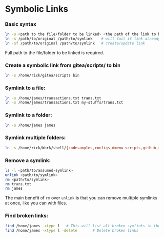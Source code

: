 # Symbolic Links
### Basic syntax
```bash
ln -s <path to the file/folder to be linked> <the path of the link to be created>
ln -s /path/to/original /path/to/symlink  	# will fail if link already exists
ln -sf /path/to/original /path/to/symlink 	# create/update link
```
Full path to the file/folder to be linked is required.
### Create a symbolic link from gitea/scripts/ to bin
```bash
ln -s /home/rick/gitea/scripts bin
```
### Symlink to a file:
```bash
ln -s /home/james/transactions.txt trans.txt
ln -s /home/james/transactions.txt my-stuffs/trans.txt
```
### Symlink to a folder:
```bash
ln -s /home/james james
```
### Symlink multiple folders:
```bash
ln -s /home/rick/Work/shell/{codesamples,configs,dmenu-scripts,github_releases,testdata} testdir
```
### Remove a symlink:
```bash
ls -l <path/to/assumed-symlink>
unlink <path/to/symlink>
rm <path/to/symlink>
rm trans.txt
rm james
```
The main benefit of `rm` over `unlink` is that you can remove multiple symlinks at once, like you can with files.

### Find broken links:
```bash
find /home/james -xtype l 	# This will list all broken symlinks in the james directory – from files to directories to sub-directories.
find /home/james -xtype l -delete		# Delete broken links
```
